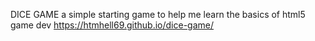 DICE GAME
a simple starting game to help me learn the basics of html5 game dev
 https://htmhell69.github.io/dice-game/
